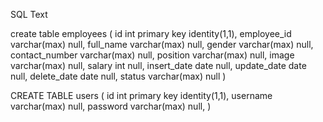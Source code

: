 SQL Text

create table employees (
	id int primary key identity(1,1),
	employee_id varchar(max) null,
	full_name varchar(max) null,
	gender varchar(max) null,
	contact_number varchar(max) null,
	position varchar(max) null,
	image varchar(max) null,
	salary int null,
	insert_date date null,
	update_date date null,
	delete_date date null,
 status varchar(max) null
)

CREATE TABLE users (
	id int primary key identity(1,1),
	username varchar(max) null,
	password varchar(max) null,
	)
